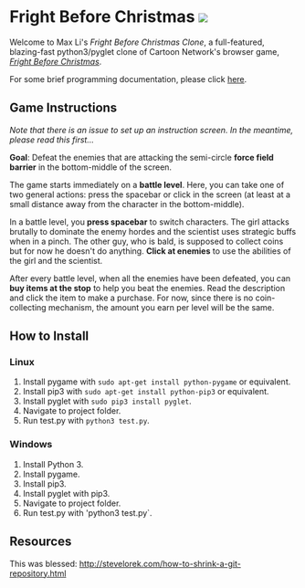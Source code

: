 # Fright Before Christmas ![](https://vignette4.wikia.nocookie.net/grimadventures/images/f/fc/Mandy_CN.png/revision/latest?cb=20120911192745)

Welcome to Max Li's *Fright Before Christmas Clone*, a full-featured, blazing-fast python3/pyglet clone of Cartoon Network's browser game, [*Fright Before Christmas*](www.gamegape.com/en-1812-the-fright-before-christmas.html). 

For some brief programming documentation, please click [here](https://github.com/bobhob314/fright-before-christmas-clone/blob/master/DOC.md).

## Game Instructions

*Note that there is an issue to set up an instruction screen. In the meantime, please read this first...*

**Goal**: Defeat the enemies that are attacking the semi-circle **force field barrier** in the bottom-middle of the screen.

The game starts immediately on a **battle level**. Here, you can take one of two general actions: press the spacebar or click in the screen (at least at a small distance away from the character in the bottom-middle).

In a battle level, you **press spacebar** to switch characters. The girl attacks brutally to dominate the enemy hordes and the scientist uses strategic buffs when in a pinch. The other guy, who is bald, is supposed to collect coins but for now he doesn't do anything. **Click at enemies** to use the abilities of the girl and the scientist.

After every battle level, when all the enemies have been defeated, you can **buy items at the stop** to help you beat the enemies. Read the description and click the item to make a purchase. For now, since there is no coin-collecting mechanism, the amount you earn per level will be the same.

## How to Install

### Linux

1. Install pygame with `sudo apt-get install python-pygame` or equivalent.
2. Install pip3 with `sudo apt-get install python-pip3` or equivalent.
3. Install pyglet with `sudo pip3 install pyglet`.
4. Navigate to project folder.
5. Run test.py with `python3 test.py`.

### Windows

1. Install Python 3.
2. Install pygame.
3. Install pip3.
4. Install pyglet with pip3.
5. Navigate to project folder.
6. Run test.py with 'python3 test.py`.

## Resources
This was blessed: http://stevelorek.com/how-to-shrink-a-git-repository.html
